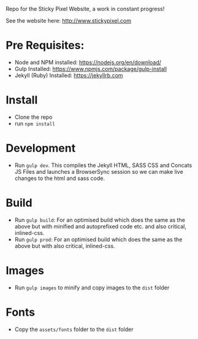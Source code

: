 Repo for the Sticky Pixel Website, a work in constant progress!

See the website here: http://www.stickypixel.com


# Pre Requisites:
- Node and NPM installed: https://nodejs.org/en/download/
- Gulp Installed: https://www.npmjs.com/package/gulp-install
- Jekyll (Ruby) Installed: https://jekyllrb.com

# Install
- Clone the repo
- run `npm install`

# Development
- Run `gulp dev`. This compiles the Jekyll HTML, SASS CSS and Concats JS Files and launches a BrowserSync session so we can make live changes to the html and sass code.

# Build
- Run `gulp build`: For an optimised build which does the same as the above but with minified and autoprefixed code etc. and also critical, inlined-css.
- Run `gulp prod`: For an optimised build which does the same as the above but with also critical, inlined-css.

# Images
- Run `gulp images` to minify and copy images to the `dist` folder

# Fonts
- Copy the `assets/fonts` folder to the `dist` folder
